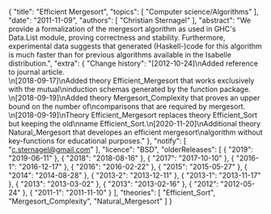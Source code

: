 {
    "title": "Efficient Mergesort",
    "topics": [
        "Computer science/Algorithms"
    ],
    "date": "2011-11-09",
    "authors": [
        "Christian Sternagel"
    ],
    "abstract": "We provide a formalization of the mergesort algorithm as used in GHC's Data.List module, proving correctness and stability. Furthermore, experimental data suggests that generated (Haskell-)code for this algorithm is much faster than for previous algorithms available in the Isabelle distribution.",
    "extra": {
        "Change history": "[2012-10-24]\nAdded reference to journal article.<br>\n[2018-09-17]\nAdded theory Efficient_Mergesort that works exclusively with the mutual\ninduction schemas generated by the function package.<br>\n[2018-09-19]\nAdded theory Mergesort_Complexity that proves an upper bound on the number of\ncomparisons that are required by mergesort.<br>\n[2018-09-19]\nTheory Efficient_Mergesort replaces theory Efficient_Sort but keeping the old\nname Efficient_Sort.\n[2020-11-20]\nAdditional theory Natural_Mergesort that developes an efficient mergesort\nalgorithm without key-functions for educational purposes."
    },
    "notify": [
        "c.sternagel@gmail.com"
    ],
    "licence": "BSD",
    "olderReleases": [
        {
            "2019": "2019-06-11"
        },
        {
            "2018": "2018-08-16"
        },
        {
            "2017": "2017-10-10"
        },
        {
            "2016-1": "2016-12-17"
        },
        {
            "2016": "2016-02-22"
        },
        {
            "2015": "2015-05-27"
        },
        {
            "2014": "2014-08-28"
        },
        {
            "2013-2": "2013-12-11"
        },
        {
            "2013-1": "2013-11-17"
        },
        {
            "2013": "2013-03-02"
        },
        {
            "2013": "2013-02-16"
        },
        {
            "2012": "2012-05-24"
        },
        {
            "2011-1": "2011-11-10"
        }
    ],
    "theories": [
        "Efficient_Sort",
        "Mergesort_Complexity",
        "Natural_Mergesort"
    ]
}